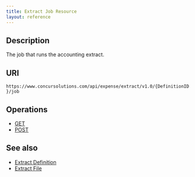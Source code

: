 ```yaml
---
title: Extract Job Resource 
layout: reference
---
```


## Description
The job that runs the accounting extract.

## URI
`https://www.concursolutions.com/api/expense/extract/v1.0/{DefinitionID}/job `

## Operations

* [GET][1]
* [POST][2] 

## See also
* [Extract Definition][3]
* [Extract File][4]



[1]: https://developer.concur.com/extract/extract-job-resource/extract-job-resource-get
[2]: https://developer.concur.com/extract/extract-job-resource/extract-job-resource-post
[3]: https://developer.concur.com/extract/extract-definition-resource
[4]: https://developer.concur.com/extract/extract-file-resource
